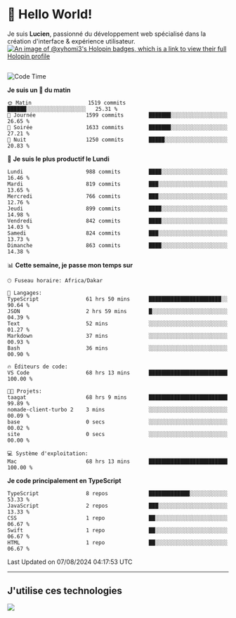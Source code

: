 # 👋 Hello World!

Je suis **Lucien**, passionné du développement web spécialisé dans la création d'interface & expérience utilisateur.
[![An image of @xyhomi3's Holopin badges, which is a link to view their full Holopin profile](https://holopin.me/xyhomi3)](https://holopin.io/@xyhomi3)

##

<!--START_SECTION:waka-->
![Code Time](http://img.shields.io/badge/Code%20Time-1%2C719%20hrs%2011%20mins-blue)

**Je suis un 🐤 du matin** 

```text
🌞 Matin                  1519 commits        ██████░░░░░░░░░░░░░░░░░░░   25.31 % 
🌆 Journée                1599 commits        ███████░░░░░░░░░░░░░░░░░░   26.65 % 
🌃 Soirée                 1633 commits        ███████░░░░░░░░░░░░░░░░░░   27.21 % 
🌙 Nuit                   1250 commits        █████░░░░░░░░░░░░░░░░░░░░   20.83 % 
```
📅 **Je suis le plus productif le Lundi** 

```text
Lundi                    988 commits         ████░░░░░░░░░░░░░░░░░░░░░   16.46 % 
Mardi                    819 commits         ███░░░░░░░░░░░░░░░░░░░░░░   13.65 % 
Mercredi                 766 commits         ███░░░░░░░░░░░░░░░░░░░░░░   12.76 % 
Jeudi                    899 commits         ████░░░░░░░░░░░░░░░░░░░░░   14.98 % 
Vendredi                 842 commits         ████░░░░░░░░░░░░░░░░░░░░░   14.03 % 
Samedi                   824 commits         ███░░░░░░░░░░░░░░░░░░░░░░   13.73 % 
Dimanche                 863 commits         ████░░░░░░░░░░░░░░░░░░░░░   14.38 % 
```


📊 **Cette semaine, je passe mon temps sur** 

```text
🕑︎ Fuseau horaire: Africa/Dakar

💬 Langages: 
TypeScript               61 hrs 50 mins      ███████████████████████░░   90.64 % 
JSON                     2 hrs 59 mins       █░░░░░░░░░░░░░░░░░░░░░░░░   04.39 % 
Text                     52 mins             ░░░░░░░░░░░░░░░░░░░░░░░░░   01.27 % 
Markdown                 37 mins             ░░░░░░░░░░░░░░░░░░░░░░░░░   00.93 % 
Bash                     36 mins             ░░░░░░░░░░░░░░░░░░░░░░░░░   00.90 % 

🔥 Éditeurs de code: 
VS Code                  68 hrs 13 mins      █████████████████████████   100.00 % 

🐱‍💻 Projets: 
taagat                   68 hrs 9 mins       █████████████████████████   99.89 % 
nomade-client-turbo 2    3 mins              ░░░░░░░░░░░░░░░░░░░░░░░░░   00.09 % 
base                     0 secs              ░░░░░░░░░░░░░░░░░░░░░░░░░   00.02 % 
site                     0 secs              ░░░░░░░░░░░░░░░░░░░░░░░░░   00.00 % 

💻 Système d'exploitation: 
Mac                      68 hrs 13 mins      █████████████████████████   100.00 % 
```

**Je code principalement en TypeScript** 

```text
TypeScript               8 repos             █████████████░░░░░░░░░░░░   53.33 % 
JavaScript               2 repos             ███░░░░░░░░░░░░░░░░░░░░░░   13.33 % 
CSS                      1 repo              ██░░░░░░░░░░░░░░░░░░░░░░░   06.67 % 
Swift                    1 repo              ██░░░░░░░░░░░░░░░░░░░░░░░   06.67 % 
HTML                     1 repo              ██░░░░░░░░░░░░░░░░░░░░░░░   06.67 % 
```




 Last Updated on 07/08/2024 04:17:53 UTC
<!--END_SECTION:waka-->
---

## J'utilise ces technologies

<p align="left">
  <a href="https://skillicons.dev">
    <img src="https://skillicons.dev/icons?i=ts,js,md,scss,tailwind,react,docker,express,astro,vite,nextjs,vercel,figma,ableton" />
  </a>
</p>

